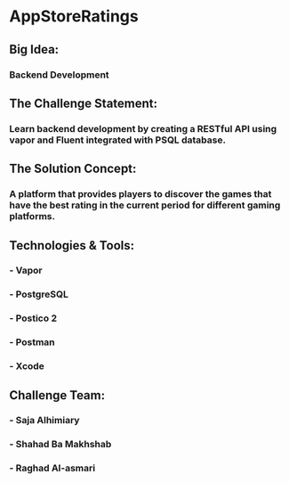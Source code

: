 # AppStoreRatings


## Big Idea:
### Backend Development

## The Challenge Statement:
### Learn backend development by creating  a RESTful API using vapor and Fluent integrated with PSQL database.

## The Solution Concept:
### A platform that provides players to discover the games that have the best rating in the current period for different gaming platforms.

## Technologies & Tools:
### - Vapor
### - PostgreSQL
### - Postico 2
### - Postman
### - Xcode



## Challenge Team:
### - Saja Alhimiary
### - Shahad Ba Makhshab
### - Raghad Al-asmari




